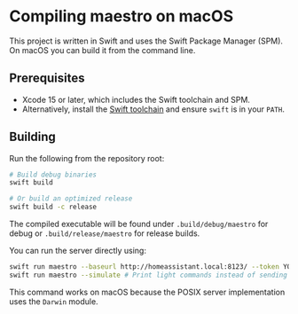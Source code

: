 # Compiling maestro on macOS

This project is written in Swift and uses the Swift Package Manager (SPM).
On macOS you can build it from the command line.

## Prerequisites
- Xcode 15 or later, which includes the Swift toolchain and SPM.
- Alternatively, install the [Swift toolchain](https://swift.org/download/#releases) and ensure `swift` is in your `PATH`.

## Building
Run the following from the repository root:

```bash
# Build debug binaries
swift build

# Or build an optimized release
swift build -c release
```

The compiled executable will be found under `.build/debug/maestro` for debug
or `.build/release/maestro` for release builds.

You can run the server directly using:

```bash
swift run maestro --baseurl http://homeassistant.local:8123/ --token YOUR_TOKEN
swift run maestro --simulate # Print light commands instead of sending them
```

This command works on macOS because the POSIX server implementation
uses the `Darwin` module.
